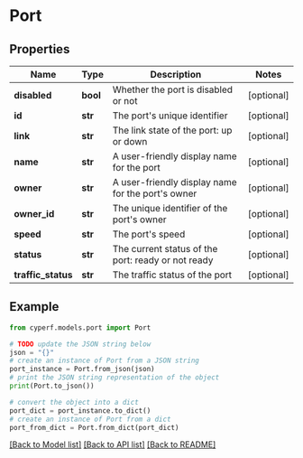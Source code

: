 # Port


## Properties

Name | Type | Description | Notes
------------ | ------------- | ------------- | -------------
**disabled** | **bool** | Whether the port is disabled or not | [optional] 
**id** | **str** | The port&#39;s unique identifier | [optional] 
**link** | **str** | The link state of the port: up or down | [optional] 
**name** | **str** | A user-friendly display name for the port | [optional] 
**owner** | **str** | A user-friendly display name for the port&#39;s owner | [optional] 
**owner_id** | **str** | The unique identifier of the port&#39;s owner | [optional] 
**speed** | **str** | The port&#39;s speed | [optional] 
**status** | **str** | The current status of the port: ready or not ready | [optional] 
**traffic_status** | **str** | The traffic status of the port | [optional] 

## Example

```python
from cyperf.models.port import Port

# TODO update the JSON string below
json = "{}"
# create an instance of Port from a JSON string
port_instance = Port.from_json(json)
# print the JSON string representation of the object
print(Port.to_json())

# convert the object into a dict
port_dict = port_instance.to_dict()
# create an instance of Port from a dict
port_from_dict = Port.from_dict(port_dict)
```
[[Back to Model list]](../README.md#documentation-for-models) [[Back to API list]](../README.md#documentation-for-api-endpoints) [[Back to README]](../README.md)


